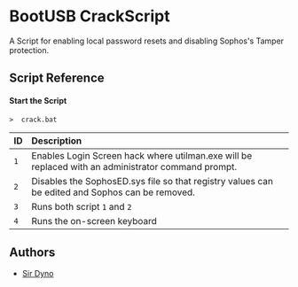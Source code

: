 
# BootUSB CrackScript

A Script for enabling local password resets and disabling Sophos's Tamper protection.



## Script Reference

#### Start the Script

```http
>  crack.bat
```

| ID |Description|
|:-- | :---------|
| `1` | Enables Login Screen hack where utilman.exe will be replaced with an administrator command prompt. |
| `2` | Disables the SophosED.sys file so that registry values can be edited and Sophos can be removed. |
| `3` | Runs both script `1` and `2`
| `4` | Runs the on-screen keyboard



## Authors

- [Sir Dyno](https://www.github.com/s1rdyn0)

